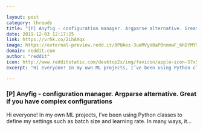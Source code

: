 ```yaml
---

layout: post
category: threads
title: "[P] Anyfig - configuration manager. Argparse alternative. Great if you have complex configurations"
date: 2019-12-03 12:17:25
link: https://vrhk.co/2LhAXqx
image: https://external-preview.redd.it/8PQAez-3ueMVyV0aP0nnmwF_6hDYMY50UWvC8Seg_Xs.jpg?width=400&height=209.42408377&auto=webp&s=56d6426db5f1dafadc7870094d684c823020d581
domain: reddit.com
author: "reddit"
icon: http://www.redditstatic.com/desktop2x/img/favicon/apple-icon-57x57.png
excerpt: "Hi everyone! In my own ML projects, I’ve been using Python classes to define my settings such as batch size and learning rate. In many ways, it..."

---
```


### [P] Anyfig - configuration manager. Argparse alternative. Great if you have complex configurations

Hi everyone! In my own ML projects, I’ve been using Python classes to define my settings such as batch size and learning rate. In many ways, it...